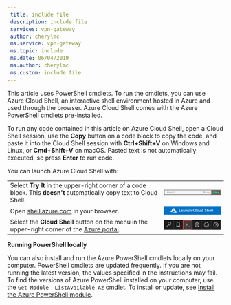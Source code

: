 ```yaml
---
 title: include file
 description: include file
 services: vpn-gateway
 author: cherylmc
 ms.service: vpn-gateway
 ms.topic: include
 ms.date: 06/04/2019
 ms.author: cherylmc
 ms.custom: include file
---
```


This article uses PowerShell cmdlets. To run the cmdlets, you can use Azure Cloud Shell, an interactive shell environment hosted in Azure and used
through the browser. Azure Cloud Shell comes with the Azure PowerShell cmdlets pre-installed.

To run any code contained in this article on Azure Cloud Shell, open a Cloud Shell session, use the **Copy** button on a code block to copy the code,
and paste it into the Cloud Shell session with __Ctrl+Shift+V__ on Windows and Linux, or __Cmd+Shift+V__ on macOS. Pasted text is not automatically
executed, so press **Enter** to run code.

You can launch Azure Cloud Shell with:

|  |   |
|-----------------------------------------------|---|
| Select **Try It** in the upper-right corner of a code block. This __doesn't__ automatically copy text to Cloud Shell. | ![Example of Try It for Azure Cloud Shell](./media/cloud-shell-try-it/cli-try-it.png) |
| Open [shell.azure.com](https://shell.azure.com) in your browser. | [![Launch Azure Cloud Shell button](./media/cloud-shell-try-it/launchcloudshell.png)](https://shell.azure.com) |
| Select the **Cloud Shell** button on the menu in the upper-right corner of the [Azure portal](https://portal.azure.com). | ![Cloud Shell button in the Azure portal](./media/cloud-shell-try-it/cloud-shell-menu.png) |

**Running PowerShell locally**

You can also install and run the Azure PowerShell cmdlets locally on your computer. PowerShell cmdlets are updated frequently. If you are not running the latest version, the values specified in the instructions may fail. To find the versions of Azure PowerShell installed on your computer, use the `Get-Module -ListAvailable Az` cmdlet. To install or update, see [Install the Azure PowerShell module](/powershell/azure/install-az-ps).

